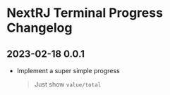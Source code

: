 # NextRJ Terminal Progress Changelog

## 2023-02-18 0.0.1

- Implement a super simple progress
  > Just show `value/total`
